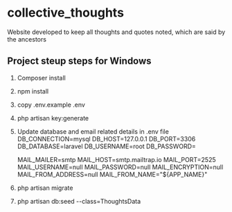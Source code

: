 # collective_thoughts
Website developed to keep all thoughts and quotes noted, which are said by the ancestors

## Project steup steps for Windows
1) Composer install
2) npm install
3) copy .env.example .env
4) php artisan key:generate
5) Update database and email related details in .env file 
    DB_CONNECTION=mysql
    DB_HOST=127.0.0.1
    DB_PORT=3306
    DB_DATABASE=laravel
    DB_USERNAME=root
    DB_PASSWORD=
    
    MAIL_MAILER=smtp
    MAIL_HOST=smtp.mailtrap.io
    MAIL_PORT=2525
    MAIL_USERNAME=null
    MAIL_PASSWORD=null
    MAIL_ENCRYPTION=null
    MAIL_FROM_ADDRESS=null
    MAIL_FROM_NAME="${APP_NAME}"
6) php artisan migrate
7) php artisan db:seed --class=ThoughtsData

